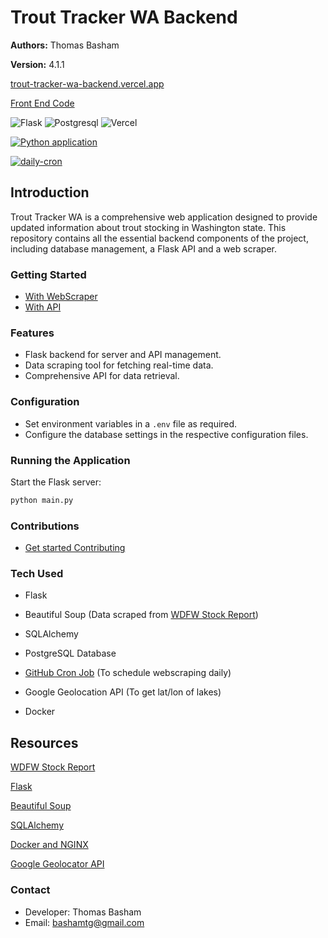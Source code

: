 # Trout Tracker WA Backend

**Authors:** Thomas Basham

**Version:** 4.1.1

[trout-tracker-wa-backend.vercel.app](https://trout-tracker-wa-backend.vercel.app/)

[Front End Code](https://github.com/Thomas-Basham/trout-tracker-wa)

![Flask](https://img.shields.io/badge/Flask-23daaf?style=for-the-badge&logo=flask&logoColor=white)
![Postgresql](https://img.shields.io/badge/PostgreSQL-316192?style=for-the-badge&logo=postgresql&logoColor=white)
![Vercel](https://img.shields.io/badge/Vercel-000?style=for-the-badge&logo=Vercel&logoColor=white)

[![Python application](https://github.com/Thomas-Basham/trout-tracker-wa-backend/actions/workflows/python-app.yml/badge.svg?branch=main)](https://github.com/Thomas-Basham/trout-tracker-wa-backend/actions/workflows/python-app.yml)

[![daily-cron](https://github.com/Thomas-Basham/washington-trout-stats/actions/workflows/cron.yaml/badge.svg)](https://github.com/Thomas-Basham/washington-trout-stats/actions/workflows/cron.yaml)

## Introduction

Trout Tracker WA is a comprehensive web application designed to provide updated information about trout stocking in Washington state. This repository contains all the essential backend components of the project, including database management, a Flask API and a web scraper.

### Getting Started

- [With WebScraper](./web_scraper/README.md)
- [With API](./api/README.md)

### Features

- Flask backend for server and API management.
- Data scraping tool for fetching real-time data.
- Comprehensive API for data retrieval.

### Configuration

- Set environment variables in a `.env` file as required.
- Configure the database settings in the respective configuration files.

### Running the Application

Start the Flask server:

```bash
python main.py
```

### Contributions

- [Get started Contributing](./CONTRIBUTING.md)

### Tech Used

- Flask

- Beautiful Soup (Data scraped from [WDFW Stock Report](https://wdfw.wa.gov/fishing/reports/stocking/trout-plants))

- SQLAlchemy

- PostgreSQL Database

- [GitHub Cron Job](https://github.com/Thomas-Basham/washington-trout-stats/actions/workflows/cron.yaml) (To schedule webscraping daily)

- Google Geolocation API (To get lat/lon of lakes)

- Docker

## Resources

[WDFW Stock Report](https://wdfw.wa.gov/fishing/reports/stocking/trout-plants)

[Flask](https://flask.palletsprojects.com/)

[Beautiful Soup](https://www.crummy.com/software/BeautifulSoup/bs4/doc/)

[SQLAlchemy](https://flask-sqlalchemy.palletsprojects.com/en/2.x/quickstart/)

[Docker and NGINX](https://github.com/docker/awesome-compose/tree/master/nginx-wsgi-flask)

[Google Geolocator API](https://developers.google.com/maps/documentation/geolocation/overview)

### Contact

- Developer: Thomas Basham
- Email: bashamtg@gmail.com
